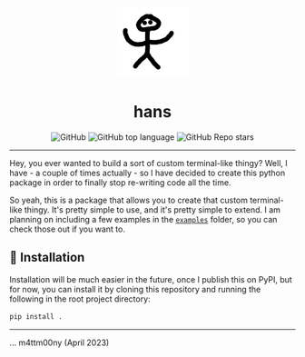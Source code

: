 <p align="center">
  <img alt="hans" src="docs/_static/logo.png" width="125" height="125" />
</p>
<h1 align="center">hans</h1>
<p align="center">
  <img alt="GitHub" src="https://img.shields.io/github/license/MattMoony/hans?style=for-the-badge">
  <img alt="GitHub top language" src="https://img.shields.io/github/languages/top/MattMoony/hans?style=for-the-badge">
  <img alt="GitHub Repo stars" src="https://img.shields.io/github/stars/MattMoony/hans?style=for-the-badge&color=cecece">
</p>

---

Hey, you ever wanted to build a sort of custom terminal-like thingy? Well, I have - a couple of times actually - so I have decided to create this python package in order to finally stop re-writing code all the time.

So yeah, this is a package that allows you to create that custom terminal-like thingy. It's pretty simple to use, and it's pretty simple to extend. I am planning on including a few examples in the [`examples`](examples) folder, so you can check those out if you want to.

## 👷 Installation

Installation will be much easier in the future, once I publish this on PyPI, but for now, you can install it by cloning this repository and running the following in the root project directory:

```bash
pip install .
```

---

... m4ttm00ny (April 2023)
